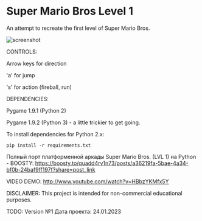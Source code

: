 Super Mario Bros Level 1
=============

An attempt to recreate the first level of Super Mario Bros.

![screenshot](https://raw.github.com/justinmeister/Mario-Level-1/master/screenshot.png)

CONTROLS: 

Arrow keys for direction

'a' for jump

's' for action (fireball, run)

DEPENDENCIES:

Pygame 1.9.1 (Python 2)

Pygame 1.9.2 (Python 3) - a little trickier to get going.

To install dependencies for Python 2.x:

	pip install -r requirements.txt

Полный порт платформенной аркады Super Mario Bros. (LVL 1) на Python - BOOSTY:
https://boosty.to/quadd4rv1n73/posts/a36219fa-5bae-4a34-bf0b-24baf9ff197f?share=post_link

VIDEO DEMO:
http://www.youtube.com/watch?v=HBbzYKMfx5Y

DISCLAIMER:
This project is intended for non-commercial educational purposes.

TODO: Version №1
Дата проекта: 24.01.2023
